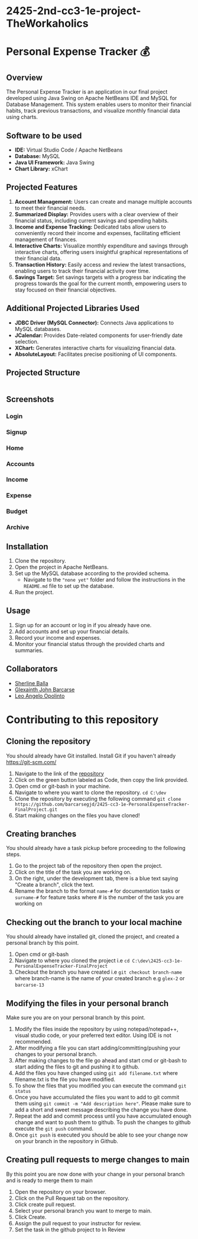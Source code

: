 # 2425-2nd-cc3-1e-project-TheWorkaholics

# Personal Expense Tracker 💰

## Overview
The Personal Expense Tracker is an application in our final project developed using Java Swing on Apache NetBeans IDE and MySQL for Database Management. This system enables users to monitor their financial habits, track previous transactions, and visualize monthly financial data using charts.

## Software to be used
- **IDE:** Virtual Studio Code / Apache NetBeans
- **Database:** MySQL
- **Java UI Framework:** Java Swing
- **Chart Library:** xChart

## Projected Features
1. **Account Management:** Users can create and manage multiple accounts to meet their financial needs.
1. **Summarized Display:** Provides users with a clear overview of their financial status, including current savings and spending habits.
1. **Income and Expense Tracking:** Dedicated tabs allow users to conveniently record their income and expenses, facilitating efficient management of finances.
1. **Interactive Charts:** Visualize monthly expenditure and savings through interactive charts, offering users insightful graphical representations of their financial data.
1. **Transaction History:** Easily access and review the latest transactions, enabling users to track their financial activity over time.
1. **Savings Target:** Set savings targets with a progress bar indicating the progress towards the goal for the current month, empowering users to stay focused on their financial objectives.

## Additional Projected Libraries Used
- **JDBC Driver (MySQL Connector):** Connects Java applications to MySQL databases.
- **JCalendar:** Provides Date-related components for user-friendly date selection.
- **XChart:** Generates interactive charts for visualizing financial data.
- **AbsoluteLayout:** Facilitates precise positioning of UI components.

## Projected Structure

```

```

## Screenshots

### Login

### Signup

### Home

### Accounts

### Income

### Expense

### Budget

### Archive

## Installation
1. Clone the repository.
1. Open the project in Apache NetBeans.
1. Set up the MySQL database according to the provided schema.
   - Navigate to the `"none yet"` folder and follow the instructions in the `README.md` file to set up the database.
1. Run the project.

## Usage
1. Sign up for an account or log in if you already have one.
1. Add accounts and set up your financial details.
1. Record your income and expenses.
1. Monitor your financial status through the provided charts and summaries.

## Collaborators
- [Sherline Balla](https://github.com/ballasm0415)
- [Glexainth John Barcarse](https://github.com/barcarsegjd)
- [Leo Angelo Opolinto](https://github.com/opolintola)



























# Contributing to this repository

## Cloning the repository

You should already have Git installed. Install Git if you haven't already https://git-scm.com/

1. Navigate to the link of the [repository](https://github.com/barcarsegjd/2425-cc3-1e-PersonalExpenseTracker-FinalProject.git)
1. Click on the green button labeled as Code, then copy the link provided.
1. Open cmd or git-bash in your machine.
1. Navigate to where you want to clone the repository.
    `cd C:\dev`
1. Clone the repository by executing the following command
    `git clone https://github.com/barcarsegjd/2425-cc3-1e-PersonalExpenseTracker-FinalProject.git`
1. Start making changes on the files you have cloned!


## Creating branches

You should already have a task pickup before proceeding to the following steps.

1. Go to the project tab of the repository then open the project.
1. Click on the title of the task you are working on.
1. On the right, under the development tab, there is a blue text saying "Create a branch", click the text.
1. Rename the branch to the format `name-#` for documentation tasks or `surname-#` for feature tasks where # is the number of the task you are working on


## Checking out the branch to your local machine

You should already have installed git, cloned the project, and created a personal branch by this point.

1. Open cmd or git-bash
1. Navigate to where you cloned the project i.e `cd C:\dev\2425-cc3-1e-PersonalExpenseTracker-FinalProject`
1. Checkout the branch you have created i.e `git checkout branch-name` where branch-name is the name of your created branch e.g `glex-2` or `barcarse-13`

## Modifying the files in your personal branch

Make sure you are on your personal branch by this point.

1. Modify the files inside the repository by using notepad/notepad++, visual studio code, or your preferred text editor. Using IDE is not recommended.
1. After modifying a file you can start adding/committing/pushing your changes to your personal branch.
1. After making changes to the file go ahead and start cmd or git-bash to start adding the files to git and pushing it to github.
1. Add the files you have changed using `git add filename.txt` where filename.txt is the file you have modified.
1. To show the files that you modified you can execute the command `git status`
1. Once you have accumulated the files you want to add to git commit them using `git commit -m "Add description here"`. Please make sure to add a short and sweet message describing the change you have done.
1. Repeat the add and commit process until you have accumulated enough change and want to push them to github. To push the changes to github execute the `git push` command.
1. Once `git push` is executed you should be able to see your change now on your branch in the repository in Github.


## Creating pull requests to merge changes to main

By this point you are now done with your change in your personal branch and is ready to merge them to main

1. Open the repository on your browser.
1. Click on the Pull Request tab on the repository.
1. Click create pull request.
1. Select your personal branch you want to merge to main.
1. Click Create.
1. Assign the pull request to your instructor for review.
1. Set the task in the github project to In Review

